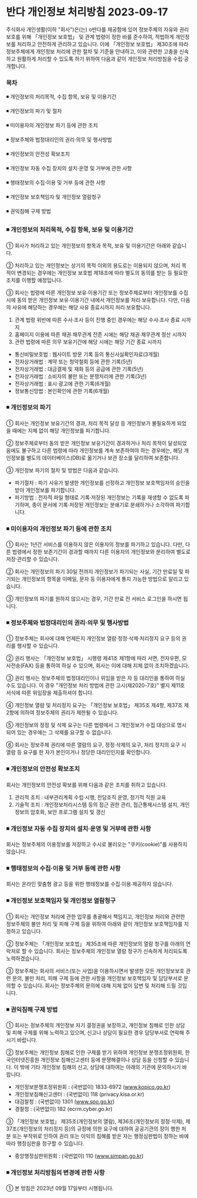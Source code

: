 # 반다 개인정보 처리방침 2023-09-17

주식회사 개인생활(이하 "회사")은(는) o반다를 제공함에 있어 정보주체의 자유와 권리 보호를 위해 「개인정보 보호법」 및 관계 법령이 정한 바를 준수하여, 적법하게 개인정보를 처리하고 안전하게 관리하고 있습니다. 이에 「개인정보 보호법」 제30조에 따라 정보주체에게 개인정보 처리에 관한 절차 및 기준을 안내하고, 이와 관련한 고충을 신속하고 원활하게 처리할 수 있도록 하기 위하여 다음과 같이 개인정보 처리방침을 수립·공개합니다.

### 목차

◾️ 개인정보의 처리목적, 수집 항목, 보유 및 이용기간

◾️ 개인정보의 파기 및 절차

◾️ 미이용자의 개인정보 파기 등에 관한 조치

◾️ 정보주체와 법정대리인의 권리·의무 및 행사방법

◾️ 개인정보의 안전성 확보조치

◾️ 개인정보 자동 수집 장치의 설치·운영 및 거부에 관한 사항

◾️ 행태정보의 수집·이용 및 거부 등에 관한 사항

◾️ 개인정보 보호책임자 및 개인정보 열람청구

◾️ 권익침해 구제 방법

### ◾️ 개인정보의 처리목적, 수집 항목, 보유 및 이용기간

① 회사가 처리하고 있는 개인정보의 항목과 목적, 보유 및 이용기간은 아래와 같습니다.

② 처리하고 있는 개인정보는 상기의 목적 이외의 용도로는 이용되지 않으며, 처리 목적이 변경되는 경우에는 개인정보 보호법 제18조에 따라 별도의 동의를 받는 등 필요한 조치를 이행할 예정입니다.

③ 회사는 법령에 따른 개인정보 보유∙이용기간 또는 정보주체로부터 개인정보를 수집 시에 동의 받은 개인정보 보유∙이용기간 내에서 개인정보를 처리∙보유합니다. 다만, 다음의 사유에 해당하는 경우에는 해당 사유 종료시까지 처리∙보유합니다.

1) 관계 법령 위반에 따른 수사∙조사 등이 진행 중인 경우에는 해당 수사∙조사 종료 시까지  
2) 홈페이지 이용에 따른 채권∙채무관계 잔존 시에는 해당 채권∙채무관계 정산 시까지  
3) 관련 법령에 따른 의무 보유기간에 해당 시에는 해당 기간 종료 시까지

-   통신비밀보호법 : 웹사이트 방문 기록 등의 통신사실확인자료(3개월)
-   전자상거래법 : 계약 또는 청약철회 등에 관한 기록(5년)
-   전자상거래법 : 대금결제 및 재화 등의 공급에 관한 기록(5년)
-   전자상거래법 : 소비자의 불만 또는 분쟁처리에 관한 기록(3년)
-   전자상거래법 : 표시·광고에 관한 기록(6개월)
-   정보통신망법 : 본인확인에 관한 기록(6개월)

### ◾️ 개인정보의 파기

① 회사는 개인정보 보유기간의 경과, 처리 목적 달성 등 개인정보가 불필요하게 되었을 때에는 지체 없이 해당 개인정보를 파기합니다.

② 정보주체로부터 동의 받은 개인정보 보유기간이 경과하거나 처리 목적이 달성되었음에도 불구하고 다른 법령에 따라 개인정보를 계속 보존하여야 하는 경우에는, 해당 개인정보를 별도의 데이터베이스(DB)로 옮기거나 보관 장소를 달리하여 보존합니다.

③ 개인정보 파기의 절차 및 방법은 다음과 같습니다.

-   파기절차 : 파기 사유가 발생한 개인정보를 선정하고 개인정보 보호책임자의 승인을 받아 개인정보를 파기합니다.
-   파기방법 : 전자적 파일 형태로 기록·저장된 개인정보는 기록을 재생할 수 없도록 파기하며, 종이 문서에 기록·저장된 개인정보는 분쇄기로 분쇄하거나 소각하여 파기합니다.

### ◾️ 미이용자의 개인정보 파기 등에 관한 조치

① 회사는 1년간 서비스를 이용하지 않은 이용자의 정보를 파기하고 있습니다. 다만, 다른 법령에서 정한 보존기간이 경과할 때까지 다른 이용자의 개인정보와 분리하여 별도로 저장·관리할 수 있습니다.

② 회사는 개인정보의 파기 30일 전까지 개인정보가 파기되는 사실, 기간 만료일 및 파기되는 개인정보의 항목을 이메일, 문자 등 이용자에게 통지 가능한 방법으로 알리고 있습니다.

③ 개인정보의 파기를 원하지 않으시는 경우, 기간 만료 전 서비스 로그인을 하시면 됩니다.

### ◾️ 정보주체와 법정대리인의 권리·의무 및 행사방법

① 정보주체는 회사에 대해 언제든지 개인정보 열람·정정·삭제·처리정지 요구 등의 권리를 행사할 수 있습니다.

② 권리 행사는 「개인정보 보호법」 시행령 제41조 제1항에 따라 서면, 전자우편, 모사전송(FAX) 등을 통하여 하실 수 있으며, 회사는 이에 대해 지체 없이 조치하겠습니다.

③ 권리 행사는 정보주체의 법정대리인이나 위임을 받은 자 등 대리인을 통하여 하실 수도 있습니다. 이 경우 "개인정보 처리 방법에 관한 고시(제2020-7호)" 별지 제11호 서식에 따른 위임장을 제출하셔야 합니다.

④ 개인정보 열람 및 처리정지 요구는 「개인정보 보호법」 제35조 제4항, 제37조 제2항에 의하여 정보주체의 권리가 제한될 수 있습니다.

⑤ 개인정보의 정정 및 삭제 요구는 다른 법령에서 그 개인정보가 수집 대상으로 명시되어 있는 경우에는 그 삭제를 요구할 수 없습니다.

⑥ 회사는 정보주체 권리에 따른 열람의 요구, 정정·삭제의 요구, 처리 정지의 요구 시 열람 등 요구를 한 자가 본인이거나 정당한 대리인인지를 확인합니다.

### ◾️ 개인정보의 안전성 확보조치

회사는 개인정보의 안전성 확보를 위해 다음과 같은 조치를 취하고 있습니다.

1) 관리적 조치 : 내부관리계획 수립·시행, 전담조직 운영, 정기적 직원 교육  
2) 기술적 조치 : 개인정보처리시스템 등의 접근 권한 관리, 접근통제시스템 설치, 개인정보의 암호화, 보안 프로그램 설치 및 갱신

### ◾️ 개인정보 자동 수집 장치의 설치·운영 및 거부에 관한 사항

회사는 정보주체의 이용정보를 저장하고 수시로 불러오는 "쿠키(cookie)"를 사용하지 않습니다.

### ◾️ 행태정보의 수집·이용 및 거부 등에 관한 사항

회사는 온라인 맞춤형 광고 등을 위한 행태정보를 수집∙이용∙제공하지 않습니다.

### ◾️ 개인정보 보호책임자 및 개인정보 열람청구

① 회사는 개인정보 처리에 관한 업무를 총괄해서 책임지고, 개인정보 처리와 관련한 정보주체의 불만 처리 및 피해 구제 등을 위하여 아래와 같이 개인정보 보호책임자를 지정하고 있습니다.

② 정보주체는 「개인정보 보호법」 제35조에 따른 개인정보의 열람 청구를 아래의 연락처로 할 수 있습니다. 회사는 정보주체의 개인정보 열람 청구가 신속하게 처리되도록 노력하겠습니다.

③ 정보주체는 회사의 서비스(또는 사업)을 이용하시면서 발생한 모든 개인정보보호 관련 문의, 불만 처리, 피해 구제 등에 관한 사항을 개인정보 보호책임자 및 담당부서로 문의할 수 있습니다. 회사는 정보주체의 문의에 대해 지체 없이 답변 및 처리해 드릴 것입니다.

### ◾️ 권익침해 구제 방법

① 회사는 정보주체의 개인정보 자기 결정권을 보장하고, 개인정보 침해로 인한 상담 및 피해 구제를 위해 노력하고 있으며, 신고나 상담이 필요한 경우 담당부서로 연락해 주시기 바랍니다.

② 정보주체는 개인정보 침해로 인한 구제를 받기 위하여 개인정보 분쟁조정위원회, 한국인터넷진흥원 개인정보 침해신고센터 등에 분쟁해결이나 상담 등을 신청할 수 있습니다. 이 밖에 기타 개인정보 침해의 신고, 상담에 대하여는 아래의 기관에 문의하시기 바랍니다.

-   개인정보분쟁조정위원회 : (국번없이) 1833-6972 (www.kopico.go.kr)
-   개인정보침해신고센터 : (국번없이) 118 (privacy.kisa.or.kr)
-   대검찰청 : (국번없이) 1301 (www.spo.go.kr)
-   경찰청 : (국번없이) 182 (ecrm.cyber.go.kr)

③ 「개인정보 보호법」 제35조(개인정보의 열람), 제36조(개인정보의 정정·삭제), 제37조(개인정보의 처리정지 등)의 규정에 의한 요구에 대하여 공공기관의 장이 행한 처분 또는 부작위로 인하여 권리 또는 이익의 침해를 받은 자는 행정심판법이 정하는 바에 따라 행정심판을 청구할 수 있습니다.

-   중앙행정심판위원회 : (국번없이) 110 (www.simpan.go.kr)

### ◾️ 개인정보 처리방침의 변경에 관한 사항

① 본 방침은 2023년 09월 17일부터 시행됩니다.